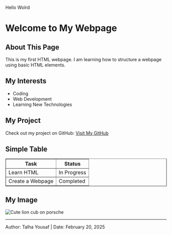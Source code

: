 Hello Wolrd
 <!DOCTYPE html>
  <html lang="en">
  <head>
     <meta charset="UTF-8">
     <meta name="viewport" content="width=device-width, initial-scale=1.0">
     <title>Lab2</title> 
 </head> 
 <body> 
     <h1>Welcome to My Webpage</h1> 
     <h2>About This Page</h2> 
     <p>This is my first HTML webpage. I am learning how to structure a webpage using basic HTML elements.</p> 
     <h2>My Interests</h2> 
     <ul> 
         <li>Coding</li> 
         <li>Web Development</li> 
         <li>Learning New Technologies</li> 
     </ul> 
     <h2>My Project</h2> 
     <p>Check out my project on GitHub: 
         <a href="https://github.com/talhayousaf01/talhayousaf01.github.io" target="_blank">Visit My GitHub</a> 
     </p> 
     <h2>Simple Table</h2> 
     <table border="1"> 
         <tr> 
             <th>Task</th> 
             <th>Status</th> 
         </tr> 
         <tr> 
             <td>Learn HTML</td> 
             <td>In Progress</td> 
         </tr> 
         <tr> 
             <td>Create a Webpage</td> 
             <td>Completed</td> 
         </tr> 
     </table> 
     <h2>My Image</h2> 
     <img src="https://s1.cdn.autoevolution.com/images/news/cutest-lion-cub-ever-walks-over-porsche-carrera-gt-engine-deck-video-92452_1.jpg" alt="Cute lion cub on porsche"> 
     <hr> 
     <p>Author: Talha Yousaf | Date: February 20, 2025</p> 
 </body> 
 </html>
